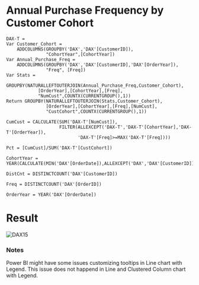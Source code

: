 # Annual Purchase Frequency by Customer Cohort

```DAX
DAX-T = 
Var Customer_Cohort = 
    ADDCOLUMNS(GROUPBY('DAX','DAX'[CustomerID]),
               "CohortYear",[CohortYear])
Var Annual_Purchase_Freq = 
    ADDCOLUMNS(GROUPBY('DAX','DAX'[CustomerID],'DAX'[OrderYear]),
               "Freq", [Freq])
Var Stats = 
    GROUPBY(NATURALLEFTOUTERJOIN(Annual_Purchase_Freq,Customer_Cohort),
            [OrderYear],[CohortYear],[Freq],
            "NumCust",COUNTX(CURRENTGROUP(),1))
Return GROUPBY(NATURALLEFTOUTERJOIN(Stats,Customer_Cohort),
               [OrderYear],[CohortYear],[Freq],[NumCust],
               "CustCohort",COUNTX(CURRENTGROUP(),1))

CumCust = CALCULATE(SUM('DAX-T'[NumCust]),
                    FILTER(ALLEXCEPT('DAX-T','DAX-T'[CohortYear],'DAX-T'[OrderYear]),
                           'DAX-T'[Freq]>=MAX('DAX-T'[Freq])))

Pct = [CumCust]/SUM('DAX-T'[CustCohort])

CohortYear = YEAR(CALCULATE(MIN('DAX'[OrderDate]),ALLEXCEPT('DAX','DAX'[CustomerID])))

DistCnt = DISTINCTCOUNT('DAX'[CustomerID])

Freq = DISTINCTCOUNT('DAX'[OrderID])

OrderYear = YEAR('DAX'[OrderDate])
```

# Result

![DAX15](https://user-images.githubusercontent.com/79496040/191603726-8fb2c907-d85e-465e-b123-78a727919eba.gif)

### Notes

Power BI might have some issues customizing tooltips in Line chart with Legend. This issue does not happend in Line and Clustered Column chart with Legend.
